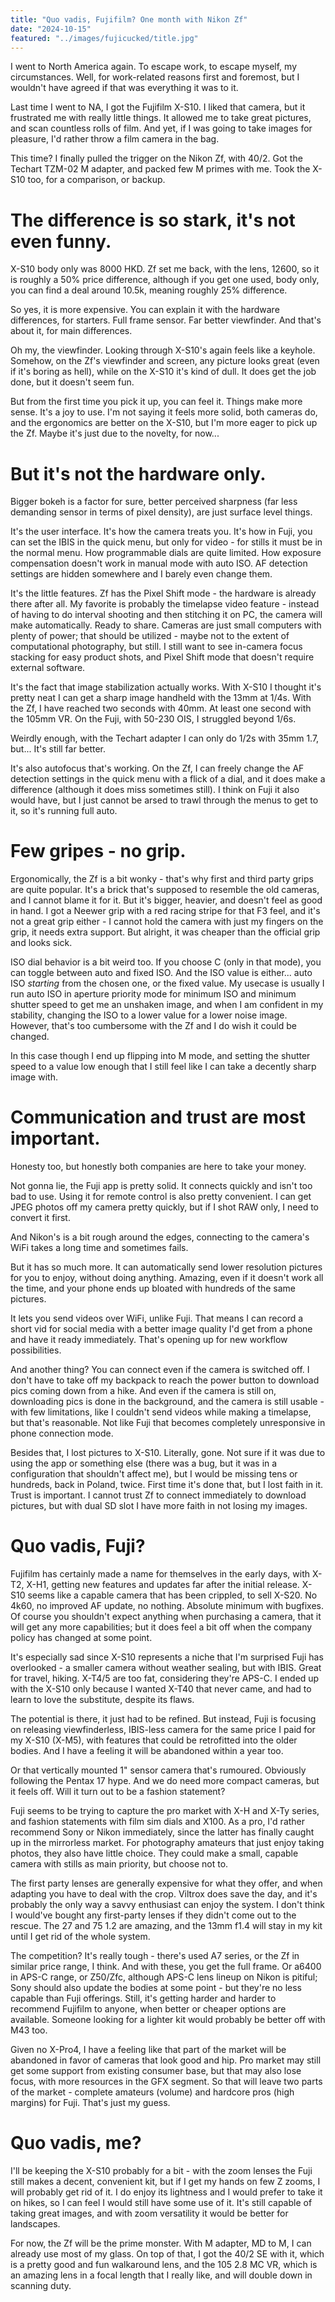 ```yaml
---
title: "Quo vadis, Fujifilm? One month with Nikon Zf"
date: "2024-10-15"
featured: "../images/fujicucked/title.jpg"
---
```


I went to North America again. To escape work, to escape myself, my circumstances. Well, for work-related reasons first and foremost, but I wouldn't have agreed if that was everything it was to it.

Last time I went to NA, I got the Fujifilm X-S10. I liked that camera, but it frustrated me with really little things. It allowed me to take great pictures, and scan countless rolls of film. And yet, if I was going to take images for pleasure, I'd rather throw a film camera in the bag.

This time? I finally pulled the trigger on the Nikon Zf, with 40/2. Got the Techart TZM-02 M adapter, and packed few M primes with me. Took the X-S10 too, for a comparison, or backup.

# The difference is so stark, it's not even funny.

X-S10 body only was 8000 HKD. Zf set me back, with the lens, 12600, so it is roughly a 50% price difference, although if you get one used, body only, you can find a deal around 10.5k, meaning roughly 25% difference.

So yes, it is more expensive. You can explain it with the hardware differences, for starters. Full frame sensor. Far better viewfinder. And that's about it, for main differences.

Oh my, the viewfinder. Looking through X-S10's again feels like a keyhole. Somehow, on the Zf's viewfinder and screen, any picture looks great (even if it's boring as hell), while on the X-S10 it's kind of dull. It does get the job done, but it doesn't seem fun.

But from the first time you pick it up, you can feel it. Things make more sense. It's a joy to use. I'm not saying it feels more solid, both cameras do, and the ergonomics are better on the X-S10, but I'm more eager to pick up the Zf. Maybe it's just due to the novelty, for now...

# But it's not the hardware only.

Bigger bokeh is a factor for sure, better perceived sharpness (far less demanding sensor in terms of pixel density), are just surface level things.

It's the user interface. It's how the camera treats you. It's how in Fuji, you can set the IBIS in the quick menu, but only for video - for stills it must be in the normal menu. How programmable dials are quite limited. How exposure compensation doesn't work in manual mode with auto ISO. AF detection settings are hidden somewhere and I barely even change them.

It's the little features. Zf has the Pixel Shift mode - the hardware is already there after all. My favorite is probably the timelapse video feature - instead of having to do interval shooting and then stitching it on PC, the camera will make automatically. Ready to share. Cameras are just small computers with plenty of power; that should be utilized - maybe not to the extent of computational photography, but still. I still want to see in-camera focus stacking for easy product shots, and Pixel Shift mode that doesn't require external software.

It's the fact that image stabilization actually works. With X-S10 I thought it's pretty neat I can get a sharp image handheld with the 13mm at 1/4s. With the Zf, I have reached two seconds with 40mm. At least one second with the 105mm VR. On the Fuji, with 50-230 OIS, I struggled beyond 1/6s.

Weirdly enough, with the Techart adapter I can only do 1/2s with 35mm 1.7, but... It's still far better.

It's also autofocus that's working. On the Zf, I can freely change the AF detection settings in the quick menu with a flick of a dial, and it does make a difference (although it does miss sometimes still). I think on Fuji it also would have, but I just cannot be arsed to trawl through the menus to get to it, so it's running full auto.

# Few gripes - no grip.

Ergonomically, the Zf is a bit wonky - that's why first and third party grips are quite popular. It's a brick that's supposed to resemble the old cameras, and I cannot blame it for it. But it's bigger, heavier, and doesn't feel as good in hand. I got a Neewer grip with a red racing stripe for that F3 feel, and it's not a great grip either - I cannot hold the camera with just my fingers on the grip, it needs extra support. But alright, it was cheaper than the official grip and looks sick.

ISO dial behavior is a bit weird too. If you choose C (only in that mode), you can toggle between auto and fixed ISO. And the ISO value is either... auto ISO *starting* from the chosen one, or the fixed value. My usecase is usually I run auto ISO in aperture priority mode for minimum ISO and minimum shutter speed to get me an unshaken image, and when I am confident in my stability, changing the ISO to a lower value for a lower noise image. However, that's too cumbersome with the Zf and I do wish it could be changed.

In this case though I end up flipping into M mode, and setting the shutter speed to a value low enough that I still feel like I can take a decently sharp image with.

# Communication and trust are most important.

Honesty too, but honestly both companies are here to take your money.

Not gonna lie, the Fuji app is pretty solid. It connects quickly and isn't too bad to use. Using it for remote control is also pretty convenient. I can get JPEG photos off my camera pretty quickly, but if I shot RAW only, I need to convert it first.

And Nikon's is a bit rough around the edges, connecting to the camera's WiFi takes a long time and sometimes fails.

But it has so much more. It can automatically send lower resolution pictures for you to enjoy, without doing anything. Amazing, even if it doesn't work all the time, and your phone ends up bloated with hundreds of the same pictures.

It lets you send videos over WiFi, unlike Fuji. That means I can record a short vid for social media with a better image quality I'd get from a phone and have it ready immediately. That's opening up for new workflow possibilities.

And another thing? You can connect even if the camera is switched off. I don't have to take off my backpack to reach the power button to download pics coming down from a hike. And even if the camera is still on, downloading pics is done in the background, and the camera is still usable - with few limitations, like I couldn't send videos while making a timelapse, but that's reasonable. Not like Fuji that becomes completely unresponsive in phone connection mode.

Besides that, I lost pictures to X-S10. Literally, gone. Not sure if it was due to using the app or something else (there was a bug, but it was in a configuration that shouldn't affect me), but I would be missing tens or hundreds, back in Poland, twice. First time it's done that, but I lost faith in it. Trust is important. I cannot trust Zf to connect immediately to download pictures, but with dual SD slot I have more faith in not losing my images.

# Quo vadis, Fuji?

Fujifilm has certainly made a name for themselves in the early days, with X-T2, X-H1, getting new features and updates far after the initial release. X-S10 seems like a capable camera that has been crippled, to sell X-S20. No 4k60, no improved AF update, no nothing. Absolute minimum with bugfixes. Of course you shouldn't expect anything when purchasing a camera, that it will get any more capabilities; but it does feel a bit off when the company policy has changed at some point.

It's especially sad since X-S10 represents a niche that I'm surprised Fuji has overlooked - a smaller camera without weather sealing, but with IBIS. Great for travel, hiking. X-T4/5 are too fat, considering they're APS-C. I ended up with the X-S10 only because I wanted X-T40 that never came, and had to learn to love the substitute, despite its flaws.

The potential is there, it just had to be refined. But instead, Fuji is focusing on releasing viewfinderless, IBIS-less camera for the same price I paid for my X-S10 (X-M5), with features that could be retrofitted into the older bodies. And I have a feeling it will be abandoned within a year too.

Or that vertically mounted 1" sensor camera that's rumoured. Obviously following the Pentax 17 hype. And we do need more compact cameras, but it feels off. Will it turn out to be a fashion statement?

Fuji seems to be trying to capture the pro market with X-H and X-Ty series, and fashion statements with film sim dials and X100. As a pro, I'd rather recommend Sony or Nikon immediately, since the latter has finally caught up in the mirrorless market. For photography amateurs that just enjoy taking photos, they also have little choice. They could make a small, capable camera with stills as main priority, but choose not to. 

The first party lenses are generally expensive for what they offer, and when adapting you have to deal with the crop. Viltrox does save the day, and it's probably the only way a savvy enthusiast can enjoy the system. I don't think I would've bought any first-party lenses if they didn't come out to the rescue. The 27 and 75 1.2 are amazing, and the 13mm f1.4 will stay in my kit until I get rid of the whole system.

The competition? It's really tough - there's used A7 series, or the Zf in similar price range, I think. And with these, you get the full frame. Or a6400 in APS-C range, or Z50/Zfc, although APS-C lens lineup on Nikon is pitiful; Sony should also update the bodies at some point - but they're no less capable than Fuji offerings. Still, it's getting harder and harder to recommend Fujifilm to anyone, when better or cheaper options are available. Someone looking for a lighter kit would probably be better off with M43 too.

Given no X-Pro4, I have a feeling like that part of the market will be abandoned in favor of cameras that look good and hip. Pro market may still get some support from existing consumer base, but that may also lose focus, with more resources in the GFX segment. So that will leave two parts of the market - complete amateurs (volume) and hardcore pros (high margins) for Fuji. That's just my guess.

# Quo vadis, me?

I'll be keeping the X-S10 probably for a bit - with the zoom lenses the Fuji still makes a decent, convenient kit, but if I get my hands on few Z zooms, I will probably get rid of it. I do enjoy its lightness and I would prefer to take it on hikes, so I can feel I would still have some use of it. It's still capable of taking great images, and with zoom versatility it would be better for landscapes.

For now, the Zf will be the prime monster. With M adapter, MD to M, I can already use most of my glass. On top of that, I got the 40/2 SE with it, which is a pretty good and fun walkaround lens, and the 105 2.8 MC VR, which is an amazing lens in a focal length that I really like, and will double down in scanning duty.